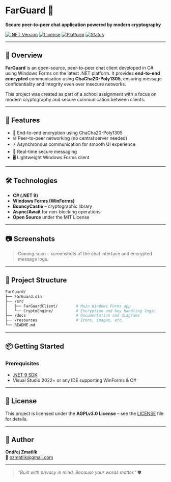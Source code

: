 # FarGuard 🔐

**Secure peer-to-peer chat application powered by modern cryptography**

[![.NET Version](https://img.shields.io/badge/.NET-9-blue)](https://dotnet.microsoft.com/)
[![License](https://img.shields.io/badge/license-GNU%20AGPLv3.0-green)](LICENSE)
[![Platform](https://img.shields.io/badge/platform-Windows-orange)]()
[![Status](https://img.shields.io/badge/status-Active-brightgreen)]()

---

## 🧠 Overview

**FarGuard** is an open-source, peer-to-peer chat client developed in C# using Windows Forms on the latest .NET platform. It provides **end-to-end encrypted** communication using **ChaCha20-Poly1305**, ensuring message confidentiality and integrity even over insecure networks.

This project was created as part of a school assignment with a focus on modern cryptography and secure communication between clients.

---

## 🚀 Features

- 🔐 End-to-end encryption using ChaCha20-Poly1305  
- 🌐 Peer-to-peer networking (no central server needed)  
- ⚡ Asynchronous communication for smooth UI experience  
- 💬 Real-time secure messaging  
- 🖥️ Lightweight Windows Forms client  

---

## 🛠️ Technologies

- **C# (.NET 9)**  
- **Windows Forms (WinForms)**  
- **BouncyCastle** – cryptographic library  
- **Async/Await** for non-blocking operations  
- **Open Source** under the MIT License  

---

## 📷 Screenshots

> Coming soon – screenshots of the chat interface and encrypted message logs.

---

## 📁 Project Structure

```bash
FarGuard/
├── FarGuard.sln
├── /src
│   ├── FarGuardClient/        # Main Windows Forms app
│   └── CryptoEngine/          # Encryption and key handling logic
├── /docs                      # Documentation and diagrams
├── /resources                 # Icons, images, etc.
└── README.md
```

---

## 📦 Getting Started

### Prerequisites
- [.NET 9 SDK](https://dotnet.microsoft.com/en-us/download/dotnet/9.0)
- Visual Studio 2022+ or any IDE supporting WinForms & C#

---

## 📄 License

This project is licensed under the **AGPLv3.0 License** – see the [LICENSE](LICENSE) file for details.

---

## 👤 Author

**Ondřej Zmatlík**  
📧 ozmatlik@gmail.com 

---

> _"Built with privacy in mind. Because your words matter."_ 🛡️
